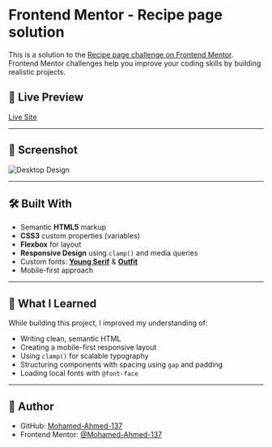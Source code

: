 # Frontend Mentor - Recipe page solution

This is a solution to the [Recipe page challenge on Frontend Mentor](https://www.frontendmentor.io/challenges/recipe-page-KiTsR8QQKm). Frontend Mentor challenges help you improve your coding skills by building realistic projects.

## 🔗 Live Preview

[Live Site]()

---

## 📸 Screenshot

![Desktop Design](./assets/images/screenshot.png)

---

## 🛠️ Built With

- Semantic **HTML5** markup
- **CSS3** custom properties (variables)
- **Flexbox** for layout
- **Responsive Design** using `clamp()` and media queries
- Custom fonts: **[Young Serif](https://fonts.google.com/specimen/Young+Serif)** & **[Outfit](https://fonts.google.com/specimen/Outfit)**
- Mobile-first approach

---

## 🚀 What I Learned

While building this project, I improved my understanding of:

- Writing clean, semantic HTML
- Creating a mobile-first responsive layout
- Using `clamp()` for scalable typography
- Structuring components with spacing using `gap` and padding
- Loading local fonts with `@font-face`

---

## 🔗 Author

- GitHub: [Mohamed-Ahmed-137](https://github.com/Mohamed-Ahmed-137)
- Frontend Mentor: [@Mohamed-Ahmed-137](https://www.frontendmentor.io/profile/Mohamed-Ahmed-137)
